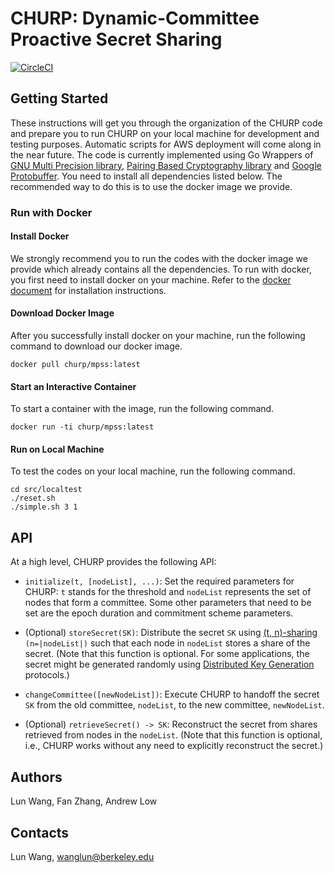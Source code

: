 # CHURP: Dynamic-Committee Proactive Secret Sharing

[![CircleCI](https://circleci.com/gh/bl4ck5un/ChuRP.svg?style=svg&circle-token=34c3da94eba4225de1da5c4eaabd37466cd50a8a)](https://circleci.com/gh/bl4ck5un/ChuRP)

## Getting Started

These instructions will get you through the organization of the CHURP code and prepare you to run CHURP on your local machine for development and testing purposes. Automatic scripts for AWS deployment will come along in the near future. The code is currently implemented using Go Wrappers of [GNU Multi Precision library](https://github.com/ncw/gmp), [Pairing Based Cryptography library](https://github.com/Nik-U/pbc) and [Google Protobuffer](https://github.com/golang/protobuf). You need to install all dependencies listed below. The recommended way to do this is to use the docker image we provide.

### Run with Docker

#### Install Docker

We strongly recommend you to run the codes with the docker image we provide which already contains all the dependencies. To run with docker, you first need to install docker on your machine. Refer to the [docker document](https://docs.docker.com/install/#supported-platforms) for installation instructions.

#### Download Docker Image

After you successfully install docker on your machine, run the following command to download our docker image.

`docker pull churp/mpss:latest`

#### Start an Interactive Container

To start a container with the image, run the following command.

`docker run -ti churp/mpss:latest`

#### Run on Local Machine

To test the codes on your local machine, run the following command.

~~~
cd src/localtest
./reset.sh
./simple.sh 3 1
~~~

## API

At a high level, CHURP provides the following API:

* `initialize(t, [nodeList], ...)`: Set the required parameters for CHURP: `t` stands for the threshold and `nodeList` represents the set of nodes that form a committee. Some other parameters that need to be set are the epoch duration and commitment scheme parameters.

* (Optional) `storeSecret(SK)`: Distribute the secret `SK` using [(t, n)-sharing](https://en.wikipedia.org/wiki/Shamir%27s_Secret_Sharing) `(n=|nodeList|)` such that each node in `nodeList` stores a share of the secret. (Note that this function is optional. For some applications, the secret might be generated randomly using [Distributed Key Generation](https://en.wikipedia.org/wiki/Distributed_key_generation) protocols.)

* `changeCommittee([newNodeList])`: Execute CHURP to handoff the secret `SK` from the old committee, `nodeList`, to the new committee, `newNodeList`.

* (Optional) `retrieveSecret() -> SK`: Reconstruct the secret from shares retrieved from nodes in the `nodeList`. (Note that this function is optional, i.e., CHURP works without any need to explicitly reconstruct the secret.)


## Authors
Lun Wang, Fan Zhang, Andrew Low

## Contacts
Lun Wang, wanglun@berkeley.edu
